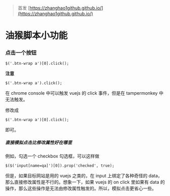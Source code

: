 
<!--more-->

> 首发 [https://zhanghao1github.github.io/](https://zhanghao1github.github.io/)

# 油猴脚本小功能

### 点击一个按钮

```
$('.btn-wrap a')[0].click();
```

**注意**

```
$('.btn-wrap a').click();
```

在 chrome console 中可以触发 vuejs 的 click 事件，但是在 tampermonkey 中无法触发。

修改成

```
$('.btn-wrap a')[0].click();
```

即可。

##### 直接模拟点击比修改属性好在哪里

例如，勾选一个 checkbox 勾选框，可以这样做

```
$($('input[name=qa]')[0]).prop('checked', true);
```

但是，如果目标网站是用的 vuejs 之类的，在 input 上绑定了各种奇怪的 data，那么直接修改属性是不行的。想象一下，如果 vuejs 的 on click 里如果有 data 的操作，那么这些操作是无法由修改属性触发的。所以，模拟点击更省心一些。